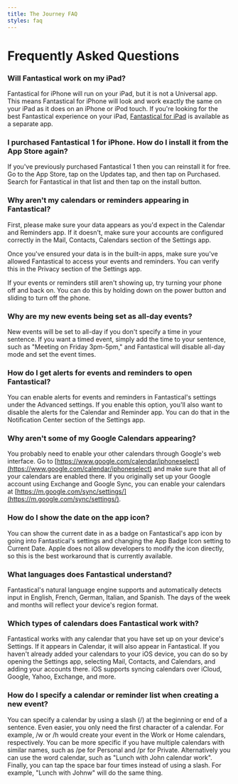 ```yaml
---
title: The Journey FAQ
styles: faq
---
```


# Frequently Asked Questions

### Will Fantastical work on my iPad?
Fantastical for iPhone will run on your iPad, but it is not a Universal app. This means Fantastical for iPhone will look and work exactly the same on your iPad as it does on an iPhone or iPod touch. If you're looking for the best Fantastical experience on your iPad, [Fantastical for iPad](https://flexibits.com/fantastical-ipad) is available as a separate app.

### I purchased Fantastical 1 for iPhone. How do I install it from the App Store again?
If you've previously purchased Fantastical 1 then you can reinstall it for free. Go to the App Store, tap on the Updates tap, and then tap on Purchased. Search for Fantastical in that list and then tap on the install button.

### Why aren't my calendars or reminders appearing in Fantastical?
First, please make sure your data appears as you'd expect in the Calendar and Reminders app. If it doesn't, make sure your accounts are configured correctly in the Mail, Contacts, Calendars section of the Settings app.

Once you've ensured your data is in the built-in apps, make sure you've allowed Fantastical to access your events and reminders. You can verify this in the Privacy section of the Settings app.

If your events or reminders still aren't showing up, try turning your phone off and back on. You can do this by holding down on the power button and sliding to turn off the phone.

### Why are my new events being set as all-day events?
New events will be set to all-day if you don't specify a time in your sentence. If you want a timed event, simply add the time to your sentence, such as "Meeting on Friday 3pm-5pm," and Fantastical will disable all-day mode and set the event times.

### How do I get alerts for events and reminders to open Fantastical?
You can enable alerts for events and reminders in Fantastical's settings under the Advanced settings. If you enable this option, you'll also want to disable the alerts for the Calendar and Reminder app. You can do that in the Notification Center section of the Settings app.

### Why aren't some of my Google Calendars appearing?
You probably need to enable your other calendars through Google's web interface. Go to [https://www.google.com/calendar/iphoneselect](https://www.google.com/calendar/iphoneselect) and make sure that all of your calendars are enabled there. If you originally set up your Google account using Exchange and Google Sync, you can enable your calendars at [https://m.google.com/sync/settings/](https://m.google.com/sync/settings/).

### How do I show the date on the app icon?
You can show the current date in as a badge on Fantastical's app icon by going into Fantastical's settings and changing the App Badge Icon setting to Current Date. Apple does not allow developers to modify the icon directly, so this is the best workaround that is currently available.

### What languages does Fantastical understand?
Fantastical's natural language engine supports and automatically detects input in English, French, German, Italian, and Spanish. The days of the week and months will reflect your device's region format.

### Which types of calendars does Fantastical work with?
Fantastical works with any calendar that you have set up on your device's Settings. If it appears in Calendar, it will also appear in Fantastical. If you haven't already added your calendars to your iOS device, you can do so by opening the Settings app, selecting Mail, Contacts, and Calendars, and adding your accounts there. iOS supports syncing calendars over iCloud, Google, Yahoo, Exchange, and more.

### How do I specify a calendar or reminder list when creating a new event?
You can specify a calendar by using a slash (/) at the beginning or end of a sentence. Even easier, you only need the first character of a calendar. For example, /w or /h would create your event in the Work or Home calendars, respectively. You can be more specific if you have multiple calendars with similar names, such as /pe for Personal and /pr for Private. Alternatively you can use the word calendar, such as "Lunch with John calendar work". Finally, you can tap the space bar four times instead of using a slash. For example, "Lunch with John<space><space><space><space>w" will do the same thing.
